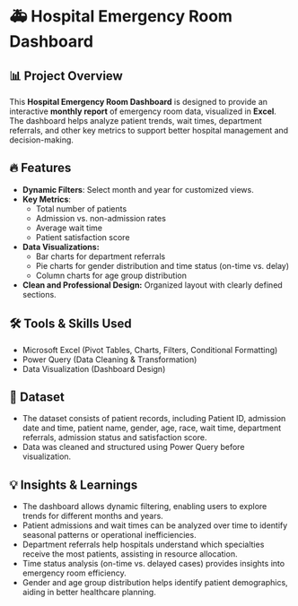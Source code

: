  # 🚑 Hospital Emergency Room Dashboard

## 📊 Project Overview
This **Hospital Emergency Room Dashboard** is designed to provide an interactive **monthly report** of emergency room data, visualized in **Excel**. The dashboard helps analyze patient trends, wait times, department referrals, and other key metrics to support better hospital management and decision-making.

## 🔥 Features
- **Dynamic Filters**: Select month and year for customized views.
- **Key Metrics**:
  - Total number of patients
  - Admission vs. non-admission rates
  - Average wait time
  - Patient satisfaction score
- **Data Visualizations:**
  - Bar charts for department referrals
  - Pie charts for gender distribution and time status (on-time vs. delay)
  - Column charts for age group distribution
- **Clean and Professional Design:** Organized layout with clearly defined sections.

## 🛠️ Tools & Skills Used
- Microsoft Excel (Pivot Tables, Charts, Filters, Conditional Formatting)
- Power Query (Data Cleaning & Transformation)
- Data Visualization (Dashboard Design)

 ## 📂 Dataset
- The dataset consists of patient records, including Patient ID, admission date and time, patient name, gender, age, race, wait time, department referrals, admission status and satisfaction score.
- Data was cleaned and structured using Power Query before visualization.

## 💡 Insights & Learnings
- The dashboard allows dynamic filtering, enabling users to explore trends for different months and years.
- Patient admissions and wait times can be analyzed over time to identify seasonal patterns or operational inefficiencies.
- Department referrals help hospitals understand which specialties receive the most patients, assisting in resource allocation.
- Time status analysis (on-time vs. delayed cases) provides insights into emergency room efficiency.
- Gender and age group distribution helps identify patient demographics, aiding in better healthcare planning.

